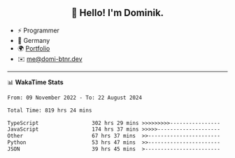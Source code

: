 <h2 align="center">👋 Hello! I'm Dominik.</h2>

- ⚡ Programmer
- 📍 Germany
- 🌍 [Portfolio](https://domi-btnr.dev)
- ✉️ [me@domi-btnr.dev](mailto://me@domi-btnr.dev)

---
📊 **WakaTime Stats**
<!--START_SECTION:waka-->

```txt
From: 09 November 2022 - To: 22 August 2024

Total Time: 819 hrs 24 mins

TypeScript                 302 hrs 29 mins >>>>>>>>>----------------   36.91 %
JavaScript                 174 hrs 37 mins >>>>>--------------------   21.31 %
Other                      67 hrs 37 mins  >>-----------------------   08.25 %
Python                     53 hrs 47 mins  >>-----------------------   06.56 %
JSON                       39 hrs 45 mins  >------------------------   04.85 %
```

<!--END_SECTION:waka-->
